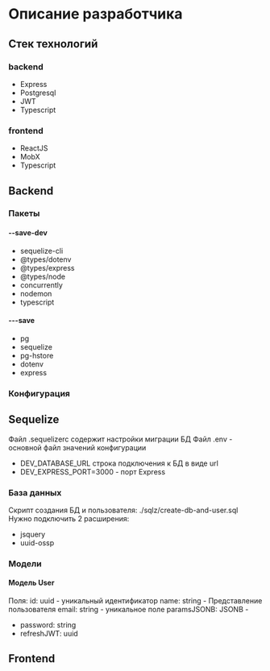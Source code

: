 # Описание разработчика

## Стек технологий
### backend

- Express
- Postgresql
- JWT
- Typescript 

### frontend

- ReactJS
- MobX
- Typescript

## Backend
### Пакеты
#### --save-dev

- sequelize-cli
- @types/dotenv
- @types/express
- @types/node
- concurrently
- nodemon
- typescript

#### ---save

- pg
- sequelize
- pg-hstore
- dotenv
- express 

### Конфигурация

## Sequelize

Файл .sequelizerc содержит настройки миграции БД
Файл .env - основной файл значений конфигурации
- DEV_DATABASE_URL строка подключения к БД в виде url
- DEV_EXPRESS_PORT=3000 - порт Express
 

### База данных

Скрипт создания БД и пользователя: ./sqlz/create-db-and-user.sql
Нужно подключить 2 расширения:
- jsquery
- uuid-ossp

### Модели

#### Модель User

Поля:
id: uuid - уникальный идентификатор
name: string - Представление пользователя
email: string - уникальное поле
paramsJSONB: JSONB - 
-  password: string
-  refreshJWT: uuid


## Frontend